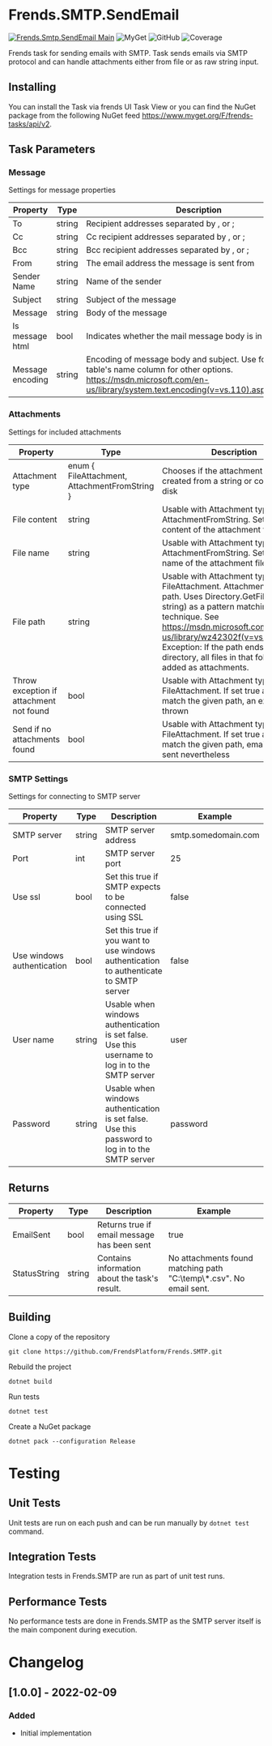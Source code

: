 # Frends.SMTP.SendEmail


[![Frends.Smtp.SendEmail Main](https://github.com/FrendsPlatform/Frends.Smtp/actions/workflows/SendEmail_main.yml/badge.svg)](https://github.com/FrendsPlatform/Frends.Regex/actions/workflows/IsMatch_build_and_test_on_main.yml)
![MyGet](https://img.shields.io/myget/frends-tasks/v/Frends.Smtp.SendEmail?label=NuGet)
 ![GitHub](https://img.shields.io/github/license/FrendsPlatform/Frends.Smtp?label=License)
 ![Coverage](https://app-github-custom-badges.azurewebsites.net/Badge?key=FrendsPlatform/Frends.Smtp/Frends.Smtp.SendEmail|main)

Frends task for sending emails with SMTP. Task sends emails via SMTP protocol and can handle attachments either from file or as raw string input.

## Installing

You can install the Task via frends UI Task View or you can find the NuGet package from the following NuGet feed
https://www.myget.org/F/frends-tasks/api/v2.

## Task Parameters

### Message
Settings for message properties

| Property             | Type                 | Description                          | Example |
| ---------------------| ---------------------| ------------------------------------ | ----- |
| To | string | Recipient addresses separated by , or ; | jane.doe@somedomain.com |
| Cc | string | Cc recipient addresses separated by , or ; | jane.doe@somedomain.com |
| Bcc | string | Bcc recipient addresses separated by , or ; | jane.doe@somedomain.com |
| From | string | The email address the message is sent from | john.doe@somedomain.com |
| Sender Name | string | Name of the sender | Frends errors |
| Subject | string | Subject of the message | Hello Jane |
| Message | string | Body of the message | You've got mail! |
| Is message html | bool |  Indicates whether the mail message body is in Html | false |
| Message encoding| string | Encoding of message body and subject. Use following table's name column for other options. https://msdn.microsoft.com/en-us/library/system.text.encoding(v=vs.110).aspx#Anchor_5 | utf-8 |


### Attachments

Settings for included attachments

| Property             | Type                 | Description                          | Example |
| ---------------------| ---------------------| ------------------------------------ | ----- |
| Attachment type | enum { FileAttachment, AttachmentFromString } | Chooses if the attachment file is created from a string or copied from disk  | FileAttachment |
| File content | string |  Usable with Attachment type AttachmentFromString. Sets the content of the attachment file | Lorem ipsum... |
| File name | string | Usable with Attachment type AttachmentFromString. Sets the name of the attachment file | error.txt |
| File path | string | Usable with Attachment type FileAttachment. Attachment file's path. Uses Directory.GetFiles(string, string) as a pattern matching technique. See https://msdn.microsoft.com/en-us/library/wz42302f(v=vs.110).aspx. Exception: If the path ends in a directory, all files in that folder are added as attachments. | C:\\temp\\*.csv |
| Throw exception if attachment not found | bool | Usable with Attachment type FileAttachment. If set true and no files match the given path, an exception is thrown | true |
| Send if no attachments found | bool | Usable with Attachment type FileAttachment. If set true and no files match the given path, email will be sent nevertheless | false |

### SMTP Settings

Settings for connecting to SMTP server

| Property             | Type                 | Description                          | Example |
| ---------------------| ---------------------| ------------------------------------ | ----- |
| SMTP server | string | SMTP server address | smtp.somedomain.com |
| Port | int | SMTP server port | 25 |
| Use ssl| bool | Set this true if SMTP expects to be connected using SSL | false |
| Use windows authentication | bool | Set this true if you want to use windows authentication to authenticate to SMTP server | false |
| User name| string | Usable when windows authentication is set false. Use this username to log in to the SMTP server | user |
| Password | string | Usable when windows authentication is set false. Use this password to log in to the SMTP server | password |


## Returns

| Property             | Type                 | Description                          | Example |
| ---------------------| ---------------------| ------------------------------------ | ----- |
| EmailSent | bool | Returns true if email message has been sent | true |
| StatusString| string | Contains information about the task's result. | No attachments found matching path \"C:\\temp\\*.csv\". No email sent. |

## Building

Clone a copy of the repository

`git clone https://github.com/FrendsPlatform/Frends.SMTP.git`

Rebuild the project

`dotnet build`

Run tests

`dotnet test`

Create a NuGet package

`dotnet pack --configuration Release`

# Testing

## Unit Tests

Unit tests are run on each push and can be run manually by `dotnet test` command.

## Integration Tests

Integration tests in Frends.SMTP are run as part of unit test runs.

## Performance Tests

No performance tests are done in Frends.SMTP as the SMTP server itself is the main component during execution.

# Changelog

## [1.0.0] - 2022-02-09
### Added
- Initial implementation